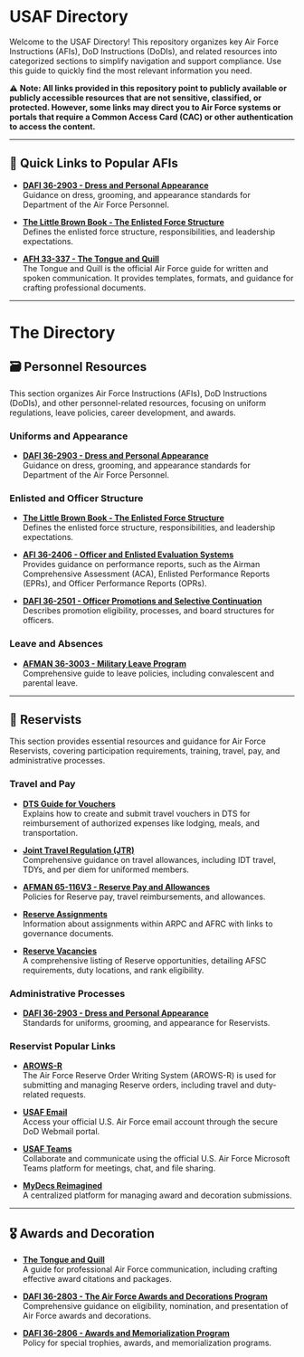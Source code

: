 # USAF Directory

Welcome to the USAF Directory! This repository organizes key Air Force Instructions (AFIs), DoD Instructions (DoDIs), and related resources into categorized sections to simplify navigation and support compliance. Use this guide to quickly find the most relevant information you need.

⚠️ **Note: All links provided in this repository point to publicly available or publicly accessible resources that are not sensitive, classified, or protected. However, some links may direct you to Air Force systems or portals that require a Common Access Card (CAC) or other authentication to access the content.**

---

## 🔑 Quick Links to Popular AFIs

- **[DAFI 36-2903 - Dress and Personal Appearance](http://static.e-publishing.af.mil/production/1/af_a1/publication/dafi36-2903/dafi36-2903.pdf)**  
  Guidance on dress, grooming, and appearance standards for Department of the Air Force Personnel.

- **[The Little Brown Book - The Enlisted Force Structure](https://www.doctrine.af.mil/Portals/61/documents/Airman_Development/BrownBook.pdf)**  
  Defines the enlisted force structure, responsibilities, and leadership expectations.

- **[AFH 33-337 - The Tongue and Quill](https://static.e-publishing.af.mil/production/1/saf_cn/publication/dafh33-337/afh33-337.pdf)**  
  The Tongue and Quill is the official Air Force guide for written and spoken communication. It provides templates, formats, and guidance for crafting professional documents.

---

# The Directory

## 🗃️ Personnel Resources

This section organizes Air Force Instructions (AFIs), DoD Instructions (DoDIs), and other personnel-related resources, focusing on uniform regulations, leave policies, career development, and awards.

### Uniforms and Appearance

- **[DAFI 36-2903 - Dress and Personal Appearance](http://static.e-publishing.af.mil/production/1/af_a1/publication/dafi36-2903/dafi36-2903.pdf)**  
  Guidance on dress, grooming, and appearance standards for Department of the Air Force Personnel.

### Enlisted and Officer Structure
- **[The Little Brown Book - The Enlisted Force Structure](https://www.doctrine.af.mil/Portals/61/documents/Airman_Development/BrownBook.pdf)**  
  Defines the enlisted force structure, responsibilities, and leadership expectations.

- **[AFI 36-2406 - Officer and Enlisted Evaluation Systems](https://static.e-publishing.af.mil/production/1/af_a1/publication/afi36-2406/afi36-2406.pdf)**  
  Provides guidance on performance reports, such as the Airman Comprehensive Assessment (ACA), Enlisted Performance Reports (EPRs), and Officer Performance Reports (OPRs).

- **[DAFI 36-2501 - Officer Promotions and Selective Continuation](https://static.e-publishing.af.mil/production/1/af_a1/publication/dafi36-2501/dafi36-2501.pdf)**  
  Describes promotion eligibility, processes, and board structures for officers.

### Leave and Absences
- **[AFMAN 36-3003 - Military Leave Program](https://www.e-publishing.af.mil/product-index/)**  
  Comprehensive guide to leave policies, including convalescent and parental leave.

---

## 🛫 Reservists

This section provides essential resources and guidance for Air Force Reservists, covering participation requirements, training, travel, pay, and administrative processes.

### Travel and Pay
- **[DTS Guide for Vouchers](https://media.defense.gov/2022/May/11/2002995240/-1/-1/0/DTS_Guide_3_Vouchers.PDF)**  
  Explains how to create and submit travel vouchers in DTS for reimbursement of authorized expenses like lodging, meals, and transportation.

- **[Joint Travel Regulation (JTR)](https://www.travel.dod.mil/Policy-Regulations/Joint-Travel-Regulations/)**  
  Comprehensive guidance on travel allowances, including IDT travel, TDYs, and per diem for uniformed members.

- **[AFMAN 65-116V3 - Reserve Pay and Allowances](https://static.e-publishing.af.mil/production/1/saf_fm/publication/afman65-116v3/afman65-116v3.pdf)**  
  Policies for Reserve pay, travel reimbursements, and allowances.

- **[Reserve Assignments](https://www.arpc.afrc.af.mil/Services/Assignments/)**  
  Information about assignments within ARPC and AFRC with links to governance documents.

- **[Reserve Vacancies](https://afmilpers.us.af.mil/RMVSNet40/SelectVacancies.aspx)**  
  A comprehensive listing of Reserve opportunities, detailing AFSC requirements, duty locations, and rank eligibility.

### Administrative Processes

- **[DAFI 36-2903 - Dress and Personal Appearance](http://static.e-publishing.af.mil/production/1/af_a1/publication/dafi36-2903/dafi36-2903.pdf)**  
  Standards for uniforms, grooming, and appearance for Reservists.

### Reservist Popular Links

- **[AROWS-R](https://arowsr.afrc.af.mil/arows-r)**  
  The Air Force Reserve Order Writing System (AROWS-R) is used for submitting and managing Reserve orders, including travel and duty-related requests.

- **[USAF Email](https://webmail.apps.mil)**  
  Access your official U.S. Air Force email account through the secure DoD Webmail portal.

- **[USAF Teams](https://dod.teams.microsoft.us/)**  
  Collaborate and communicate using the official U.S. Air Force Microsoft Teams platform for meetings, chat, and file sharing.

- **[MyDecs Reimagined](https://myfss.us.af.mil/USAFCommunity/s/mydecs-reimagined)**  
  A centralized platform for managing award and decoration submissions.

---

## 🎖️ Awards and Decoration

- **[The Tongue and Quill](https://www.airuniversity.af.edu/Portals/10/AFWIC/Tongue-and-Quill.pdf)**  
  A guide for professional Air Force communication, including crafting effective award citations and packages.

- **[DAFI 36-2803 - The Air Force Awards and Decorations Program](https://static.e-publishing.af.mil/production/1/af_a1/publication/dafi36-2803/dafi36-2803.pdf)**  
  Comprehensive guidance on eligibility, nomination, and presentation of Air Force awards and decorations.

- **[DAFI 36-2806 - Awards and Memorialization Program](https://static.e-publishing.af.mil/production/1/af_a1/publication/dafman36-2806/dafman36-2806.pdf)**  
  Policy for special trophies, awards, and memorialization programs.
